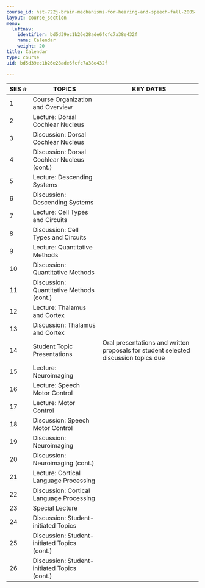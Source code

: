 ```yaml
---
course_id: hst-722j-brain-mechanisms-for-hearing-and-speech-fall-2005
layout: course_section
menu:
  leftnav:
    identifier: bd5d39ec1b26e28ade6fcfc7a38e432f
    name: Calendar
    weight: 20
title: Calendar
type: course
uid: bd5d39ec1b26e28ade6fcfc7a38e432f

---
```


| SES # | TOPICS | KEY DATES |
| --- | --- | --- |
| 1 | Course Organization and Overview |  |
| 2 | Lecture: Dorsal Cochlear Nucleus |  |
| 3 | Discussion: Dorsal Cochlear Nucleus |  |
| 4 | Discussion: Dorsal Cochlear Nucleus (cont.) |  |
| 5 | Lecture: Descending Systems |  |
| 6 | Discussion: Descending Systems |  |
| 7 | Lecture: Cell Types and Circuits |  |
| 8 | Discussion: Cell Types and Circuits |  |
| 9 | Lecture: Quantitative Methods |  |
| 10 | Discussion: Quantitative Methods |  |
| 11 | Discussion: Quantitative Methods (cont.) |  |
| 12 | Lecture: Thalamus and Cortex |  |
| 13 | Discussion: Thalamus and Cortex |  |
| 14 | Student Topic Presentations | Oral presentations and written proposals for student selected discussion topics due |
| 15 | Lecture: Neuroimaging |  |
| 16 | Lecture: Speech Motor Control |  |
| 17 | Lecture: Motor Control |  |
| 18 | Discussion: Speech Motor Control |  |
| 19 | Discussion: Neuroimaging |  |
| 20 | Discussion: Neuroimaging (cont.) |  |
| 21 | Lecture: Cortical Language Processing |  |
| 22 | Discussion: Cortical Language Processing |  |
| 23 | Special Lecture |  |
| 24 | Discussion: Student-initiated Topics |  |
| 25 | Discussion: Student-initiated Topics (cont.) |  |
| 26 | Discussion: Student-initiated Topics (cont.) |
